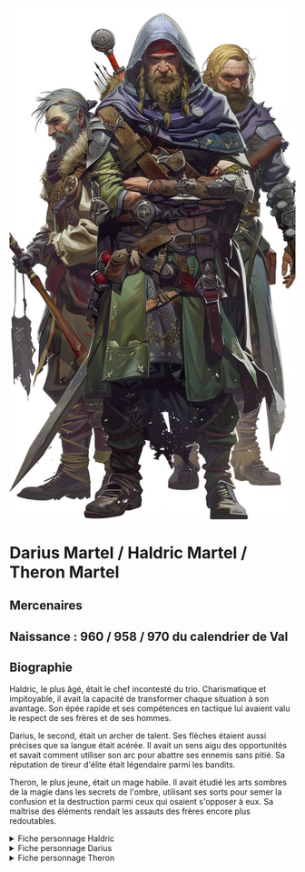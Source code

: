 ![Frères Martel](../../ressources/freres_martel.png)
# Darius Martel / Haldric Martel / Theron Martel

## Mercenaires

## Naissance : 960 / 958 /  970 du calendrier de Val

## Biographie

Haldric, le plus âgé, était le chef incontesté du trio. Charismatique et impitoyable, il avait la capacité de transformer chaque situation à son avantage. Son épée rapide et ses compétences en tactique lui avaient valu le respect de ses frères et de ses hommes.

Darius, le second, était un archer de talent. Ses flèches étaient aussi précises que sa langue était acérée. Il avait un sens aigu des opportunités et savait comment utiliser son arc pour abattre ses ennemis sans pitié. Sa réputation de tireur d'élite était légendaire parmi les bandits.

Theron, le plus jeune, était un mage habile. Il avait étudié les arts sombres de la magie dans les secrets de l'ombre, utilisant ses sorts pour semer la confusion et la destruction parmi ceux qui osaient s'opposer à eux. Sa maîtrise des éléments rendait les assauts des frères encore plus redoutables.


 <details>
<summary>Fiche personnage Haldric</summary>

### Haldric Martel

*Humain Guerrier (Chef de Bandits)*

**Classe d'Armure** 16 (armure de cuir, bouclier)

**Points de Vie** 45 (6d10 + 12)

**Vitesse** 30 pieds

| Caractéristique | Score | Modificateur |
|-----------------|-------|--------------|
| Force           | 16 (+3) |  |
| Dextérité       | 14 (+2) |  |
| Constitution    | 14 (+2) |  |
| Intelligence    | 10 (+0) |  |
| Sagesse         | 12 (+1) |  |
| Charisme        | 14 (+2) |  |

**Jets de sauvegarde** Force +5, Constitution +4

**Compétences** Athlétisme +5, Intimidation +4

**Sens** Perception passive 11

**Langues** Commun

**Niveau de difficulté** 3 (700 PX)

---

**Traits**

**Action Secondaire.** Haldric peut utiliser une action secondaire pour permettre à un allié à portée de 30 pieds de faire une attaque d'arme ou de lancer un sort mineur.

**Commandement de Chef.** Les alliés à portée de 30 pieds de Haldric ont un avantage sur les jets d'attaque lors de leur prochain tour.

---

**Actions**

**Épée Longue.** Attaque d'arme de mêlée : +5 pour toucher, allonge 5 pieds, une cible. *Touché :* 8 (1d8 + 3) dégâts tranchants.

**Arc Court.** Attaque d'arme à distance : +4 pour toucher, portée 80/320 pieds, une cible. *Touché :* 6 (1d6 + 2) dégâts perforants.

</details>

<details>
<summary>Fiche personnage Darius</summary>

### Darius Martel

*Humain Archer (Bandit Expert en Discrétion)*

**Classe d'Armure** 14 (armure de cuir)

**Points de Vie** 36 (7d8 + 7)

**Vitesse** 30 pieds

| Caractéristique | Score | Modificateur |
|-----------------|-------|--------------|
| Force           | 12 (+1) |  |
| Dextérité       | 16 (+3) |  |
| Constitution    | 12 (+1) |  |
| Intelligence    | 10 (+0) |  |
| Sagesse         | 14 (+2) |  |
| Charisme        | 10 (+0) |  |

**Jets de sauvegarde** Dextérité +5

**Compétences** Discrétion +7, Perception +4

**Sens** Perception passive 14

**Langues** Commun

**Niveau de difficulté** 2 (450 PX)

---

**Traits**

**Tireur d'Élite.** Darius peut ajouter son bonus de Dextérité aux dégâts qu'il inflige avec son arc court.

**Mouvement Furtif.** Darius peut se déplacer furtivement jusqu'à la moitié de sa vitesse sans se faire remarquer.

---

**Actions**

**Arc Court.** Attaque d'arme à distance : +5 pour toucher, portée 80/320 pieds, une cible. *Touché :* 7 (1d6 + 3) dégâts perforants.

</details>


<details>
<summary>Fiche personnage Theron</summary>

### Theron Martel

*Humain Mage de Guerre (Bandit Utilisant la Magie)*

**Classe d'Armure** 12

**Points de Vie** 30 (4d8 + 8)

**Vitesse** 30 pieds

| Caractéristique | Score | Modificateur |
|-----------------|-------|--------------|
| Force           | 10 (+0) |  |
| Dextérité       | 12 (+1) |  |
| Constitution    | 14 (+2) |  |
| Intelligence    | 16 (+3) |  |
| Sagesse         | 12 (+1) |  |
| Charisme        | 10 (+0) |  |

**Jets de sauvegarde** Intelligence +5, Constitution +4

**Compétences** Arcanes +5, Tromperie +2

**Sens** Perception passive 11

**Langues** Commun

**Niveau de difficulté** 2 (450 PX)

---

**Sorts Connus** (niveau 4, DC de sauvegarde de sort 13, +5 pour toucher avec des attaques de sort)

**Sorts de Magie de Guerre** : 2 sorts

**Traits**

**Sorts de Magie de Guerre.** Theron peut lancer un sort et utiliser son action pour effectuer une attaque avec une arme légère en tant qu'action bonus.

**Mémoire Élargie.** Theron peut lancer une fois par jour un sort qu'il ne prépare pas.

</details>



